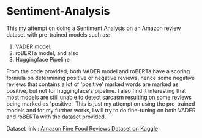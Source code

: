 # Sentiment-Analysis

This my attempt on doing a Sentiment Analysis on an Amazon review dataset with pre-trained models such as:<br>
1. VADER model,
2. roBERTa model, and also
3. Huggingface Pipeline

From the code provided, both VADER model and roBERTa have a scoring formula on determining positive or negative reviews, hence some negative reviews that contains a lot of 'positive' marked words are marked as positive, but not for huggingface's pipeline. I also find it interesting that most models are still unable to detect sarcasm resulting on some reviews being marked as 'positive'. This is just my attempt on using the pre-trained models and for my further works, I will try to do fine-tuning on both VADER and roBERTa with the dataset provided.

Dataset link : [Amazon Fine Food Reviews Dataset on Kaggle](https://www.kaggle.com/datasets/snap/amazon-fine-food-reviews)
